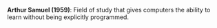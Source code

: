 
**Arthur Samuel (1959)**: Field of study that gives computers the ability to learn without being explicitly programmed. 
